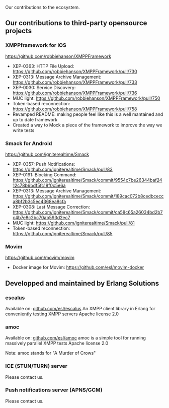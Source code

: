 Our contributions to the ecosystem.

## Our contributions to third-party opensource projects

### XMPPframework for iOS

https://github.com/robbiehanson/XMPPFramework

* XEP-0363: HTTP File Upload: https://github.com/robbiehanson/XMPPFramework/pull/730
* XEP-0313: Message Archive Management: https://github.com/robbiehanson/XMPPFramework/pull/733
* XEP-0030: Service Discovery: https://github.com/robbiehanson/XMPPFramework/pull/736
* MUC light: https://github.com/robbiehanson/XMPPFramework/pull/750
* Token-based reconnection: https://github.com/robbiehanson/XMPPFramework/pull/758
* Revamped README: making people feel like this is a well mantained and up to date framework
* Created a way to Mock a piece of the framework to improve the way we write tests

### Smack for Android

https://github.com/igniterealtime/Smack

* XEP-0357: Push Notifications: https://github.com/igniterealtime/Smack/pull/83
* XEP-0191: Blocking Command: https://github.com/igniterealtime/Smack/commit/9554c7be26344baf2412c78b6bdf5fc18f0c5e6a
* XEP-0313: Message Archive Management: https://github.com/igniterealtime/Smack/commit/189cac072b8cedbcecca8bf2b3c5ec4368ea8cfa
* XEP-0308: Last Message Correction: https://github.com/igniterealtime/Smack/commit/ca58c65a26034bd2b7c4b7e8c2bc70ab593d2ec7
* MUC light: https://github.com/igniterealtime/Smack/pull/81
* Token-based reconnection: https://github.com/igniterealtime/Smack/pull/85

### Movim

https://github.com/movim/movim

* Docker image for Movim: https://github.com/esl/movim-docker

## Developped and maintained by Erlang Solutions

### escalus

Available on: [github.com/esl/escalus](https://github.com/esl/escalus)
An XMPP client library in Erlang for conveniently testing XMPP servers
Apache license 2.0

### amoc

Available on: [github.com/esl/amoc](https://github.com/esl/amoc)
amoc is a simple tool for running massively parallel XMPP tests
Apache license 2.0

Note: amoc stands for "A Murder of Crows"

### ICE (STUN/TURN) server

Please contact us.

### Push notifications server (APNS/GCM)

Please contact us.
